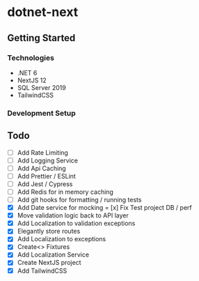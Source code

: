 # dotnet-next

## Getting Started
### Technologies
- .NET 6
- NextJS 12
- SQL Server 2019
- TailwindCSS

### Development Setup

## Todo
- [ ] Add Rate Limiting
- [ ] Add Logging Service
- [ ] Add Api Caching
- [ ] Add Prettier / ESLint
- [ ] Add Jest / Cypress
- [ ] Add Redis for in memory caching
- [ ] Add git hooks for formatting / running tests
- [x] Add Date service for mocking
= [x] Fix Test project DB / perf
- [x] Move validation logic back to API layer
- [x] Add Localization to validation exceptions
- [x] Elegantly store routes
- [x] Add Localization to exceptions
- [x] Create<> Fixtures
- [x] Add Localization Service
- [x] Create NextJS project
- [x] Add TailwindCSS
